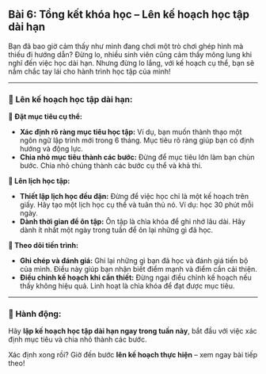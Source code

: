 ## Bài 6: Tổng kết khóa học – Lên kế hoạch học tập dài hạn

Bạn đã bao giờ cảm thấy như mình đang chơi một trò chơi ghép hình mà thiếu đi hướng dẫn? Đừng lo, nhiều sinh viên cũng cảm thấy mông lung khi nghĩ đến việc học dài hạn. Nhưng đừng lo lắng, với kế hoạch cụ thể, bạn sẽ nắm chắc tay lái cho hành trình học tập của mình!

---

### 📌 Lên kế hoạch học tập dài hạn:

**🔹 Đặt mục tiêu cụ thể:**
- **Xác định rõ ràng mục tiêu học tập:** Ví dụ, bạn muốn thành thạo một ngôn ngữ lập trình mới trong 6 tháng. Mục tiêu rõ ràng giúp bạn có định hướng và động lực.
- **Chia nhỏ mục tiêu thành các bước:** Đừng để mục tiêu lớn làm bạn chùn bước. Chia nhỏ chúng thành các bước cụ thể và khả thi.

**🔹 Lên lịch học tập:**
- **Thiết lập lịch học đều đặn:** Đừng để việc học chỉ là một kế hoạch trên giấy. Hãy tạo một lịch học cụ thể và tuân thủ nó. Ví dụ: học 30 phút mỗi ngày.
- **Dành thời gian để ôn tập:** Ôn tập là chìa khóa để ghi nhớ lâu dài. Hãy dành ít nhất một ngày trong tuần để ôn lại những gì đã học.

**🔹 Theo dõi tiến trình:**
- **Ghi chép và đánh giá:** Ghi lại những gì bạn đã học và đánh giá tiến bộ của mình. Điều này giúp bạn nhận biết điểm mạnh và điểm cần cải thiện.
- **Điều chỉnh kế hoạch khi cần thiết:** Đừng ngại điều chỉnh kế hoạch nếu thấy không hiệu quả. Linh hoạt là chìa khóa để đạt được mục tiêu.

---

### 🚀 Hành động:

Hãy **lập kế hoạch học tập dài hạn ngay trong tuần này**, bắt đầu với việc xác định mục tiêu và chia nhỏ thành các bước.

Xác định xong rồi? Giờ đến bước **lên kế hoạch thực hiện** – xem ngay bài tiếp theo!